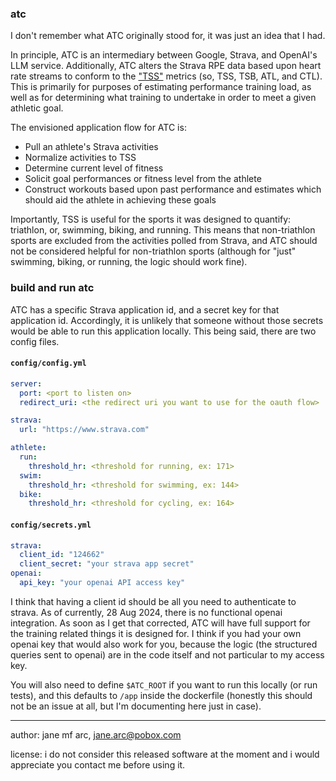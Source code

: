 ### atc

I don't remember what ATC originally stood for, it was just an idea that I had.

In principle, ATC is an intermediary between Google, Strava, and OpenAI's LLM service.
Additionally, ATC alters the Strava RPE data based upon heart rate streams to conform
to the ["TSS"](https://help.trainingpeaks.com/hc/en-us/articles/204071944-Training-Stress-Scores-TSS-Explained) metrics
(so, TSS, TSB, ATL, and CTL). This is primarily for purposes of estimating performance
training load, as well as for determining what training to undertake in order to meet
a given athletic goal.

The envisioned application flow for ATC is:
* Pull an athlete's Strava activities
* Normalize activities to TSS
* Determine current level of fitness
* Solicit goal performances or fitness level from the athlete
* Construct workouts based upon past performance and estimates which should aid the athlete in achieving these goals

Importantly, TSS is useful for the sports it was designed to quantify: triathlon, or,
swimming, biking, and running. This means that non-triathlon sports are excluded from the
activities polled from Strava, and ATC should not be considered helpful for non-triathlon
sports (although for "just" swimming, biking, or running, the logic should work fine).

### build and run atc

ATC has a specific Strava application id, and a secret key for that application id. Accordingly, it is
unlikely that someone without those secrets would be able to run this application locally. This being
said, there are two config files.

#### `config/config.yml`

```yaml
server:
  port: <port to listen on>
  redirect_uri: <the redirect uri you want to use for the oauth flow>

strava:
  url: "https://www.strava.com"

athlete:
  run:
    threshold_hr: <threshold for running, ex: 171>
  swim:
    threshold_hr: <threshold for swimming, ex: 144>
  bike:
    threshold_hr: <threshold for cycling, ex: 164>
```

#### `config/secrets.yml`

```yaml
strava:
  client_id: "124662"
  client_secret: "your strava app secret"
openai:
  api_key: "your openai API access key"
```

I think that having a client id should be all you need to authenticate to strava. As of currently,
28 Aug 2024, there is no functional openai integration. As soon as I get that corrected, ATC will have
full support for the training related things it is designed for. I think if you had your own openai key
that would also work for you, because the logic (the structured queries sent to openai) are in the code
itself and not particular to my access key.

You will also need to define `$ATC_ROOT` if you want to run this locally (or run tests), and this
defaults to `/app` inside the dockerfile (honestly this should not be an issue at all, but I'm
documenting here just in case).

---
author: jane mf arc, jane.arc@pobox.com

license: i do not consider this released software at the moment and i would appreciate you contact me before using it.
